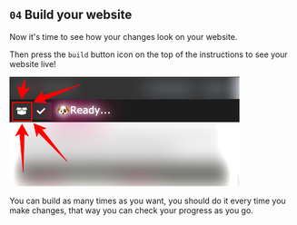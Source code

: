 ## `04` Build your website

Now it's time to see how your changes look on your website.

Then press the `build` button icon on the top of the instructions to see your website live! 

![build button](../../assets/build.png?raw=true) 

You can build as many times as you want, you should do it every time you make changes, that way you can check your progress as you go.
